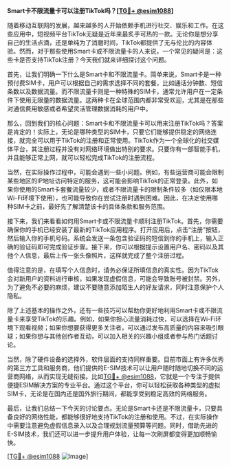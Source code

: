 **Smart卡不限流量卡可以注册TikTok吗？[[TG💪+ @esim1088](https://t.me/s/esim1088)]**

随着移动互联网的发展，越来越多的人开始依赖手机进行社交、娱乐和工作。在这些应用中，短视频平台TikTok无疑是近年来最炙手可热的一款。无论你是想分享自己的生活点滴，还是单纯为了消磨时间，TikTok都提供了无与伦比的内容体验。然而，对于那些使用Smart卡或不限流量卡的人来说，一个常见的疑问是：这些卡是否支持TikTok注册？今天我们就来详细探讨这个问题。

首先，让我们明确一下什么是Smart卡和不限流量卡。简单来说，Smart卡是一种预付费SIM卡，用户可以根据自己的需求选择不同的套餐，比如通话分钟数、短信条数以及数据流量。而不限流量卡则是一种特殊的SIM卡，通常允许用户在一定条件下使用无限量的数据流量。这两种卡在全球范围内都非常受欢迎，尤其是在那些对通信费用敏感或者希望灵活管理数据消耗的用户中。

那么，回到我们的核心问题：Smart卡和不限流量卡可以用来注册TikTok吗？答案是肯定的！实际上，无论是哪种类型的SIM卡，只要它们能够提供稳定的网络连接，就完全可以用于TikTok的注册和正常使用。TikTok作为一个全球化的社交媒体平台，其注册过程并没有对网络环境做出特别的要求。只要你有一部智能手机，并且能够正常上网，就可以轻松完成TikTok的注册流程。

当然，在实际操作过程中，可能会遇到一些小问题。例如，有些运营商可能会限制某些地区的IP地址访问特定的服务，这可能会影响TikTok的正常登录。此外，如果你使用的Smart卡套餐流量较少，或者不限流量卡的限制条件较多（如仅限本地Wi-Fi环境下使用），也可能导致你在尝试注册时遇到困难。因此，在决定使用哪种SIM卡之前，最好先了解清楚该卡的具体条款和服务范围。

接下来，我们来看看如何用Smart卡或不限流量卡顺利注册TikTok。首先，你需要确保你的手机已经安装了最新的TikTok应用程序。打开应用后，点击“注册”按钮，然后输入你的手机号码。系统会发送一条包含验证码的短信到你的手机上，输入正确的验证码即可完成验证步骤。接下来，你可以根据提示设置用户名、密码以及其他个人信息，最后上传一张头像照片，这样就完成了整个注册过程。

值得注意的是，在填写个人信息时，请务必保证所填信息的真实性。因为TikTok会对新用户的资料进行审核，如果发现虚假信息，可能会导致账号被封禁。另外，为了避免不必要的麻烦，建议不要随意添加陌生人的好友请求，同时注意保护个人隐私。

除了上述基本的操作之外，还有一些技巧可以帮助你更好地利用Smart卡或不限流量卡来享受TikTok的乐趣。例如，如果你担心流量消耗过快，可以选择在Wi-Fi环境下观看视频；如果你想要获得更多关注者，可以通过发布高质量的内容来吸引眼球；如果你想与其他创作者互动，可以加入相关的兴趣小组或者参与热门话题讨论。

当然，除了硬件设备的选择外，软件层面的支持同样重要。目前市面上有许多优秀的第三方工具和服务商，他们提供的E-SIM技术可以让用户随时随地切换不同的运营商网络，从而实现无缝衔接。比如[TG💪+ @esim1088](https://t.me/s/esim1088)，它就是一个专注于提供便捷ESIM解决方案的专业平台。通过这个平台，你可以轻松获取各种类型的虚拟SIM卡，无论是在国内还是国外旅行期间，都能享受到稳定高效的网络服务。

最后，让我们总结一下今天的讨论要点。无论是Smart卡还是不限流量卡，只要具备良好的网络性能，都能够很好地支持TikTok的注册和使用。不过，在实际操作中需要注意避免虚假信息录入以及合理规划流量预算等问题。同时，借助先进的E-SIM技术，我们还可以进一步提升用户体验，让每一次刷屏都变得更加顺畅愉快。

[[TG💪+ @esim1088](https://t.me/s/esim1088) ![Image](https://i.postimg.cc/4NQfJmqS/Snipaste-2025-05-13-00-14-12.png)]